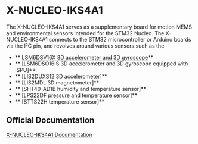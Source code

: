 # X-NUCLEO-IKS4A1

The X-NUCLEO-IKS4A1 serves as a supplementary board for motion MEMS and environmental sensors intended for the STM32 Nucleo. The X-NUCLEO-IKS4A1 connects to the STM32 microcontroller or Arduino boards via the I²C pin, and revolves around various sensors such as the 

- ** [LSM6DSV16X 3D accelerometer and 3D gyroscope](https://github.com/Perlatecnica/PLT_LSM6DSV16X)**
- ** [LSM6DSO16IS 3D accelerometer and 3D gyroscope equipped with ISPU]**
- ** [LIS2DUXS12 3D accelerometer]**
- ** [LIS2MDL 3D magnetometer]**
- ** [SHT40-AD1B humidity and temperature sensor]**
- ** [LPS22DF pressure and temperature sensor]**
- ** [STTS22H temperature sensor]**

## Official Documentation
[X-NUCLEO-IKS4A1 Documentation](https://www.st.com/en/ecosystems/x-nucleo-iks4a1.html)



